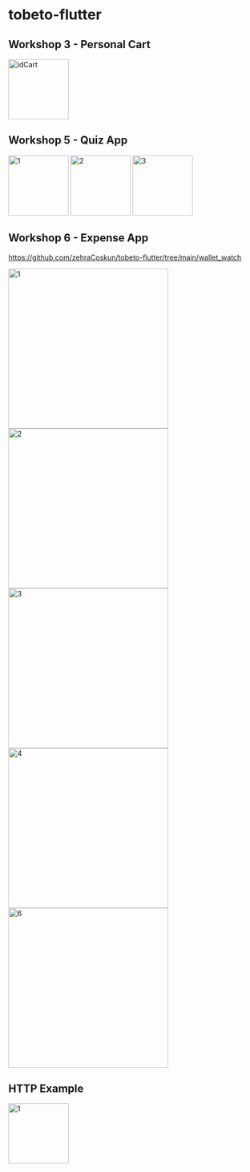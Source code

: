# tobeto-flutter
## Workshop 3 - Personal Cart
<img width="120" alt="idCart" src="https://github.com/zehraCoskun/tobeto-flutter/assets/110024096/bcfb9713-a89b-47ec-a631-7d0cc3371ce0">


## Workshop 5 - Quiz App
<img width="120" alt="1" src="https://github.com/zehraCoskun/tobeto-flutter/assets/110024096/1d1cc55d-f5ae-4a47-934d-b97406da10bf">
<img width="120" alt="2" src="https://github.com/zehraCoskun/tobeto-flutter/assets/110024096/eaa9093f-1c12-4c81-96ef-845c10063673">
<img width="120" alt="3" src="https://github.com/zehraCoskun/tobeto-flutter/assets/110024096/f864d35e-170e-4c6f-bfde-8010abb24d59">

## Workshop 6 - Expense App
https://github.com/zehraCoskun/tobeto-flutter/tree/main/wallet_watch

<img width="319" alt="1" src="https://github.com/zehraCoskun/tobeto-flutter/assets/110024096/c3bc6fca-1292-43e5-8be5-7ea4630dd39f">
<img width="319" alt="2" src="https://github.com/zehraCoskun/tobeto-flutter/assets/110024096/c7a6c3d2-6ea0-43ae-bd15-907f395b9e22">
<img width="319" alt="3" src="https://github.com/zehraCoskun/tobeto-flutter/assets/110024096/93c30809-64f2-46d4-a2fa-fed02788f4a5">
<img width="319" alt="4" src="https://github.com/zehraCoskun/tobeto-flutter/assets/110024096/99a183b5-3f54-45d6-971f-71439b397601">
<img width="319" alt="6" src="https://github.com/zehraCoskun/tobeto-flutter/assets/110024096/f5bfd7cf-aa7e-4f0b-bd98-a375a3208e05">

## HTTP Example 

<img width="120" alt="1" src="https://github.com/zehraCoskun/tobeto-flutter/assets/110024096/0c77eea1-c318-41b5-b266-ad8699f19318">






